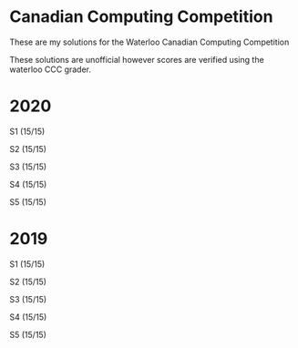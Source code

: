 # Canadian Computing Competition

These are my solutions for the Waterloo Canadian Computing Competition

These solutions are unofficial however scores are verified using the waterloo CCC grader.


# 2020

S1 (15/15)

S2 (15/15)

S3 (15/15)

S4 (15/15)

S5 (15/15)


# 2019

S1 (15/15)

S2 (15/15)

S3 (15/15)

S4 (15/15)

S5 (15/15)